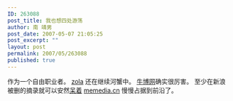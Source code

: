 ```yaml
---
ID: 263088
post_title: 我也想四处游荡
author: 南 靖男
post_date: 2007-05-07 21:05:25
post_excerpt: ""
layout: post
permalink: 2007/05/263088
published: true
---
```

作为一个自由职业者。
<a href="http://www.zuola.com/weblog/?p=801">zola</a> 还在继续河蟹中。
<a href="http://www.bullog.cn/blogs/zola/archives/54275.aspx">牛博网</a>确实很厉害。
至少在新浪被删的摘录就可以安然<a href="http://www.bullog.cn/blogs/matthew99/archives/53734.aspx">呆着</a>
<a href="http://memedia.cn/2007/05/07/11">memedia.cn</a> 慢慢占据到前沿了。